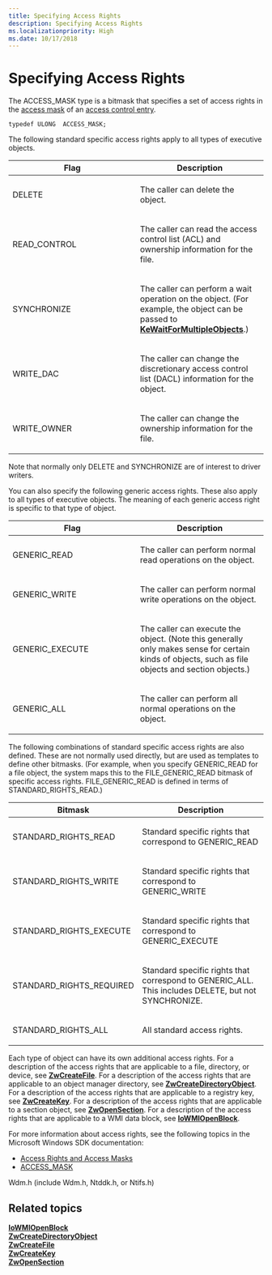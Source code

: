 ```yaml
---
title: Specifying Access Rights
description: Specifying Access Rights
ms.localizationpriority: High
ms.date: 10/17/2018
---
```


# Specifying Access Rights


The ACCESS\_MASK type is a bitmask that specifies a set of access rights in the [access mask](../ifs/access-mask.md) of an [access control entry](../ifs/access-control-entry.md).

``` syntax
typedef ULONG  ACCESS_MASK;
```

The following standard specific access rights apply to all types of executive objects.

<table>
<colgroup>
<col width="50%" />
<col width="50%" />
</colgroup>
<thead>
<tr class="header">
<th>Flag</th>
<th>Description</th>
</tr>
</thead>
<tbody>
<tr class="odd">
<td><p>DELETE</p></td>
<td><p>The caller can delete the object.</p></td>
</tr>
<tr class="even">
<td><p>READ_CONTROL</p></td>
<td><p>The caller can read the access control list (ACL) and ownership information for the file.</p></td>
</tr>
<tr class="odd">
<td><p>SYNCHRONIZE</p></td>
<td><p>The caller can perform a wait operation on the object. (For example, the object can be passed to <a href="/windows-hardware/drivers/ddi/wdm/nf-wdm-kewaitformultipleobjects" data-raw-source="[&lt;strong&gt;KeWaitForMultipleObjects&lt;/strong&gt;](/windows-hardware/drivers/ddi/wdm/nf-wdm-kewaitformultipleobjects)"><strong>KeWaitForMultipleObjects</strong></a>.)</p></td>
</tr>
<tr class="even">
<td><p>WRITE_DAC</p></td>
<td><p>The caller can change the discretionary access control list (DACL) information for the object.</p></td>
</tr>
<tr class="odd">
<td><p>WRITE_OWNER</p></td>
<td><p>The caller can change the ownership information for the file.</p></td>
</tr>
</tbody>
</table>

 

Note that normally only DELETE and SYNCHRONIZE are of interest to driver writers.

You can also specify the following generic access rights. These also apply to all types of executive objects. The meaning of each generic access right is specific to that type of object.

<table>
<colgroup>
<col width="50%" />
<col width="50%" />
</colgroup>
<thead>
<tr class="header">
<th>Flag</th>
<th>Description</th>
</tr>
</thead>
<tbody>
<tr class="odd">
<td><p>GENERIC_READ</p></td>
<td><p>The caller can perform normal read operations on the object.</p></td>
</tr>
<tr class="even">
<td><p>GENERIC_WRITE</p></td>
<td><p>The caller can perform normal write operations on the object.</p></td>
</tr>
<tr class="odd">
<td><p>GENERIC_EXECUTE</p></td>
<td><p>The caller can execute the object. (Note this generally only makes sense for certain kinds of objects, such as file objects and section objects.)</p></td>
</tr>
<tr class="even">
<td><p>GENERIC_ALL</p></td>
<td><p>The caller can perform all normal operations on the object.</p></td>
</tr>
</tbody>
</table>

 

The following combinations of standard specific access rights are also defined. These are not normally used directly, but are used as templates to define other bitmasks. (For example, when you specify GENERIC\_READ for a file object, the system maps this to the FILE\_GENERIC\_READ bitmask of specific access rights. FILE\_GENERIC\_READ is defined in terms of STANDARD\_RIGHTS\_READ.)

<table>
<colgroup>
<col width="50%" />
<col width="50%" />
</colgroup>
<thead>
<tr class="header">
<th>Bitmask</th>
<th>Description</th>
</tr>
</thead>
<tbody>
<tr class="odd">
<td><p>STANDARD_RIGHTS_READ</p></td>
<td><p>Standard specific rights that correspond to GENERIC_READ</p></td>
</tr>
<tr class="even">
<td><p>STANDARD_RIGHTS_WRITE</p></td>
<td><p>Standard specific rights that correspond to GENERIC_WRITE</p></td>
</tr>
<tr class="odd">
<td><p>STANDARD_RIGHTS_EXECUTE</p></td>
<td><p>Standard specific rights that correspond to GENERIC_EXECUTE</p></td>
</tr>
<tr class="even">
<td><p>STANDARD_RIGHTS_REQUIRED</p></td>
<td><p>Standard specific rights that correspond to GENERIC_ALL. This includes DELETE, but not SYNCHRONIZE.</p></td>
</tr>
<tr class="odd">
<td><p>STANDARD_RIGHTS_ALL</p></td>
<td><p>All standard access rights.</p></td>
</tr>
</tbody>
</table>

 

Each type of object can have its own additional access rights. For a description of the access rights that are applicable to a file, directory, or device, see [**ZwCreateFile**](/windows-hardware/drivers/ddi/ntifs/nf-ntifs-ntcreatefile). For a description of the access rights that are applicable to an object manager directory, see [**ZwCreateDirectoryObject**](/windows-hardware/drivers/ddi/wdm/nf-wdm-zwcreatedirectoryobject). For a description of the access rights that are applicable to a registry key, see [**ZwCreateKey**](/windows-hardware/drivers/ddi/wdm/nf-wdm-zwcreatekey). For a description of the access rights that are applicable to a section object, see [**ZwOpenSection**](/windows-hardware/drivers/ddi/wdm/nf-wdm-zwopensection). For a description of the access rights that are applicable to a WMI data block, see [**IoWMIOpenBlock**](/windows-hardware/drivers/ddi/wdm/nf-wdm-iowmiopenblock).

For more information about access rights, see the following topics in the Microsoft Windows SDK documentation:

-   [Access Rights and Access Masks](/windows/desktop/SecAuthZ/access-rights-and-access-masks)
-   [ACCESS\_MASK](/windows/desktop/SecAuthZ/access-mask)

Wdm.h (include Wdm.h, Ntddk.h, or Ntifs.h)

## Related topics
[**IoWMIOpenBlock**](/windows-hardware/drivers/ddi/wdm/nf-wdm-iowmiopenblock)  
[**ZwCreateDirectoryObject**](/windows-hardware/drivers/ddi/wdm/nf-wdm-zwcreatedirectoryobject)  
[**ZwCreateFile**](/windows-hardware/drivers/ddi/ntifs/nf-ntifs-ntcreatefile)  
[**ZwCreateKey**](/windows-hardware/drivers/ddi/wdm/nf-wdm-zwcreatekey)  
[**ZwOpenSection**](/windows-hardware/drivers/ddi/wdm/nf-wdm-zwopensection)
